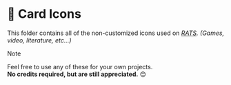 # :art: Card Icons
This folder contains all of the non-customized icons used on _[RATS](https://github.com/Skadinkle/rats/)._ <i>(Games, video, literature, etc...)</i>

> [!NOTE]
> Feel free to use any of these for your own projects.<br>
> <b>No credits required, but are still appreciated.</b> :blush: